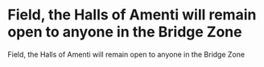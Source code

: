 # Field, the Halls of Amenti will remain open to anyone in the Bridge Zone

Field, the Halls of Amenti will remain open to anyone in the Bridge Zone